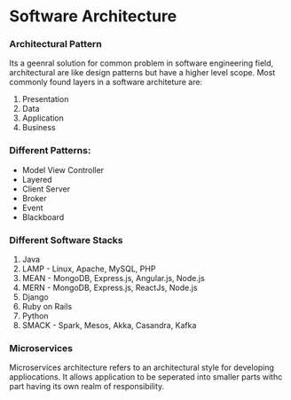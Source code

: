 # Software Architecture

### Architectural Pattern
Its a geenral solution for common problem in software engineering field, architectural are like design patterns but have a higher level scope. 
Most commonly found layers in a software architeture are:
1) Presentation 
2) Data
3) Application
4) Business

### Different Patterns:
- Model View Controller
- Layered
- Client Server
- Broker
- Event
- Blackboard

### Different Software Stacks
1) Java
2) LAMP - Linux, Apache, MySQL, PHP
3) MEAN - MongoDB, Express.js, Angular.js, Node.js
4) MERN - MongoDB, Express.js, ReactJs, Node.js 
5) Django 
6) Ruby on Rails
7) Python
8) SMACK - Spark, Mesos, Akka, Casandra, Kafka


### Microservices
Microservices architecture refers to an architectural style for developing appliocations. It allows application to be seperated into smaller parts withc part having its own realm of responsibility. 

